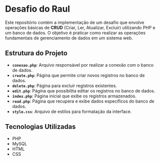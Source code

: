 # Desafio do Raul

Este repositório contém a implementação de um desafio que envolve operações básicas de **CRUD** (Criar, Ler, Atualizar, Excluir) utilizando PHP e um banco de dados. O objetivo é praticar como realizar as operações fundamentais de gerenciamento de dados em um sistema web.

## Estrutura do Projeto

- **`conexao.php`**: Arquivo responsável por realizar a conexão com o banco de dados.
- **`create.php`**: Página que permite criar novos registros no banco de dados.
- **`delete.php`**: Página para excluir registros existentes.
- **`edit.php`**: Página que possibilita editar os registros no banco de dados.
- **`index.php`**: Página inicial que exibe os registros armazenados.
- **`read.php`**: Página que recupera e exibe dados específicos do banco de dados.
- **`style.css`**: Arquivo de estilos para formatação da interface.

## Tecnologias Utilizadas

- PHP
- MySQL
- HTML
- CSS
